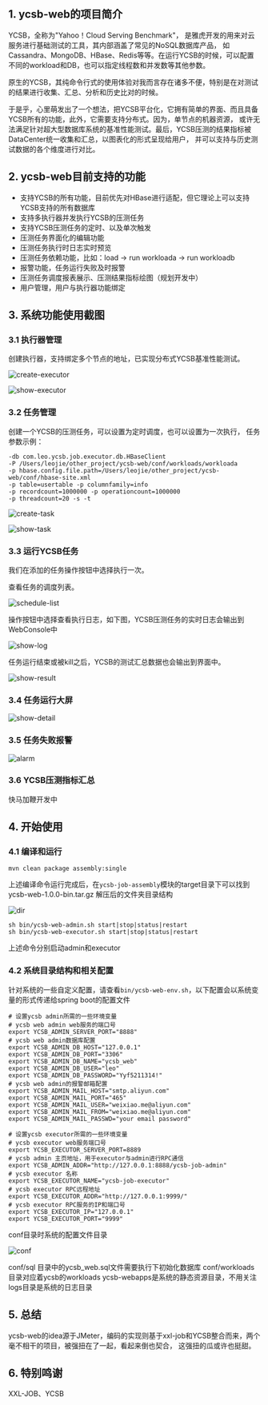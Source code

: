 ## 1. ycsb-web的项目简介

YCSB，全称为"Yahoo！Cloud Serving Benchmark"， 是雅虎开发的用来对云服务进行基础测试的工具，其内部涵盖了常见的NoSQL数据库产品，
如Cassandra、MongoDB、HBase、Redis等等。在运行YCSB的时候，可以配置不同的workload和DB，也可以指定线程数和并发数等其他参数。

原生的YCSB，其纯命令行式的使用体验对我而言存在诸多不便，特别是在对测试的结果进行收集、汇总、分析和历史比对的时候。

于是乎，心里萌发出了一个想法，把YCSB平台化，它拥有简单的界面、而且具备YCSB所有的功能，此外，它需要支持分布式。因为，单节点的机器资源，
或许无法满足针对超大型数据库系统的基准性能测试。最后，YCSB压测的结果指标被DataCenter统一收集和汇总，以图表化的形式呈现给用户，
并可以支持与历史测试数据的各个维度进行对比。

## 2. ycsb-web目前支持的功能

- 支持YCSB的所有功能，目前优先对HBase进行适配，但它理论上可以支持YCSB支持的所有数据库
- 支持多执行器并发执行YCSB的压测任务
- 支持YCSB压测任务的定时、以及单次触发
- 压测任务界面化的编辑功能
- 压测任务执行时日志实时预览
- 压测任务依赖功能，比如：load -> run workloada -> run workloadb
- 报警功能，任务运行失败及时报警  
- 压测任务调度报表展示、压测结果指标绘图（规划开发中）
- 用户管理，用户与执行器功能绑定

## 3. 系统功能使用截图

### 3.1 执行器管理

创建执行器，支持绑定多个节点的地址，已实现分布式YCSB基准性能测试。

![create-executor](https://leo-jie-pic.oss-cn-beijing.aliyuncs.com/leo_blog/2021-02-11-134802.jpg)

![show-executor](https://leo-jie-pic.oss-cn-beijing.aliyuncs.com/leo_blog/2021-02-11-%E4%BC%81%E4%B8%9A%E5%BE%AE%E4%BF%A1%E6%88%AA%E5%9B%BE_fad2c1df-454d-4155-b1f5-3346558b0462.png)


### 3.2 任务管理

创建一个YCSB的压测任务，可以设置为定时调度，也可以设置为一次执行，
任务参数示例：
```shell
-db com.leo.ycsb.job.executor.db.HBaseClient 
-P /Users/leojie/other_project/ycsb-web/conf/workloads/workloada 
-p hbase.config.file.path=/Users/leojie/other_project/ycsb-web/conf/hbase-site.xml 
-p table=usertable -p columnfamily=info 
-p recordcount=1000000 -p operationcount=1000000 
-p threadcount=20 -s -t
```

![create-task](https://leo-jie-pic.oss-cn-beijing.aliyuncs.com/leo_blog/2021-02-11-%E4%BC%81%E4%B8%9A%E5%BE%AE%E4%BF%A1%E6%88%AA%E5%9B%BE_b7609394-c1ab-4157-8c66-1885055cc8dd.png)

![show-task](https://leo-jie-pic.oss-cn-beijing.aliyuncs.com/leo_blog/2021-02-11-%E4%BC%81%E4%B8%9A%E5%BE%AE%E4%BF%A1%E6%88%AA%E5%9B%BE_47221cbd-b95c-405e-8426-51be36be52a3.png)

### 3.3 运行YCSB任务

我们在添加的任务操作按钮中选择执行一次。

查看任务的调度列表。

![schedule-list](https://leo-jie-pic.oss-cn-beijing.aliyuncs.com/leo_blog/2021-02-11-%E4%BC%81%E4%B8%9A%E5%BE%AE%E4%BF%A1%E6%88%AA%E5%9B%BE_784852e7-abca-4a19-a12f-d912b9a7d7e4.png)

操作按钮中选择查看执行日志，如下图，YCSB压测任务的实时日志会输出到WebConsole中

![show-log](https://leo-jie-pic.oss-cn-beijing.aliyuncs.com/leo_blog/2021-02-11-135837.jpg)

任务运行结束或被kill之后，YCSB的测试汇总数据也会输出到界面中。

![show-result](https://leo-jie-pic.oss-cn-beijing.aliyuncs.com/leo_blog/2021-02-11-140028.jpg)


### 3.4 任务运行大屏

![show-detail](https://leo-jie-pic.oss-cn-beijing.aliyuncs.com/leo_blog/2021-02-11-140113.jpg)


### 3.5 任务失败报警

![alarm](https://leo-jie-pic.oss-cn-beijing.aliyuncs.com/leo_blog/2021-02-11-140312.jpg)

### 3.6 YCSB压测指标汇总

快马加鞭开发中

## 4. 开始使用

### 4.1 编译和运行

```shell
mvn clean package assembly:single
```

上述编译命令运行完成后，在`ycsb-job-assembly`模块的target目录下可以找到ycsb-web-1.0.0-bin.tar.gz
解压后的文件夹目录结构

![dir](https://leo-jie-pic.oss-cn-beijing.aliyuncs.com/leo_blog/2021-02-15-145446.jpg)

```shell
sh bin/ycsb-web-admin.sh start|stop|status|restart
sh bin/ycsb-web-executor.sh start|stop|status|restart
```

上述命令分别启动admin和executor

### 4.2 系统目录结构和相关配置

针对系统的一些自定义配置，请查看`bin/ycsb-web-env.sh`，以下配置会以系统变量的形式传递给spring boot的配置文件

```shell
# 设置ycsb admin所需的一些环境变量
# ycsb web admin web服务的端口号
export YCSB_ADMIN_SERVER_PORT="8888"
# ycsb web admin数据库配置
export YCSB_ADMIN_DB_HOST="127.0.0.1"
export YCSB_ADMIN_DB_PORT="3306"
export YCSB_ADMIN_DB_NAME="ycsb_web"
export YCSB_ADMIN_DB_USER="leo"
export YCSB_ADMIN_DB_PASSWORD="Yyf5211314!"
# ycsb web admin的报警邮箱配置
export YCSB_ADMIN_MAIL_HOST="smtp.aliyun.com"
export YCSB_ADMIN_MAIL_PORT="465"
export YCSB_ADMIN_MAIL_USER="weixiao.me@aliyun.com"
export YCSB_ADMIN_MAIL_FROM="weixiao.me@aliyun.com"
export YCSB_ADMIN_MAIL_PASSWD="your email password"

# 设置ycsb executor所需的一些环境变量
# ycsb executor web服务端口号
export YCSB_EXECUTOR_SERVER_PORT=8889
# ycsb admin 主页地址，用于executor与admin进行RPC通信
export YCSB_ADMIN_ADDR="http://127.0.0.1:8888/ycsb-job-admin"
# ycsb executor 名称
export YCSB_EXECUTOR_NAME="ycsb-job-executor"
# ycsb executor RPC远程地址
export YCSB_EXECUTOR_ADDR="http://127.0.0.1:9999/"
# ycsb executor RPC服务的IP和端口号
export YCSB_EXECUTOR_IP="127.0.0.1"
export YCSB_EXECUTOR_PORT="9999"
```

conf目录时系统的配置文件目录

![conf](https://leo-jie-pic.oss-cn-beijing.aliyuncs.com/leo_blog/2021-02-15-150131.jpg)

conf/sql 目录中的ycsb_web.sql文件需要执行下初始化数据库
conf/workloads 目录对应着ycsb的workloads
ycsb-webapps是系统的静态资源目录，不用关注
logs目录是系统的日志目录



## 5. 总结

ycsb-web的idea源于JMeter，编码的实现则基于xxl-job和YCSB整合而来，两个毫不相干的项目，被强扭在了一起，看起来倒也契合，
这强扭的瓜或许也挺甜。

## 6. 特别鸣谢

XXL-JOB、YCSB





